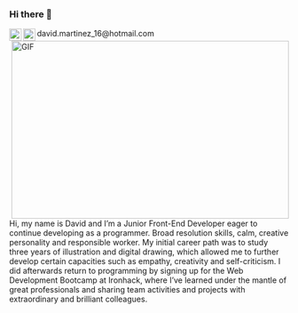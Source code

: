 ### Hi there 👋 

<a href="https://www.linkedin.com/in/david-martinez-perez-636456221">
  <img align="left" alt="David's LinkedIN" width="22px" src="https://raw.githubusercontent.com/peterthehan/peterthehan/master/assets/linkedin.svg" />
</a>

  <img align="left" alt="David Email" width="22px" src="https://res.cloudinary.com/dvk0p9wev/image/upload/v1635430033/Circle-icons-mail_xigzi3.png" />
  david.martinez_16@hotmail.com

  <img align="right" alt="GIF" src="https://github.com/abhisheknaiidu/abhisheknaiidu/blob/master/code.gif?raw=true" width="500" height="320" />

Hi, my name is David and I’m a Junior Front-End Developer eager to continue developing as a programmer. Broad resolution skills, calm, creative personality and responsible worker.
My initial career path was to study three years of illustration and digital drawing, which allowed me to further develop certain capacities such as empathy, creativity and self-criticism. I did afterwards return to programming by signing up for the Web Development Bootcamp at Ironhack, where I’ve learned under the mantle of great professionals and sharing team activities and projects with extraordinary and brilliant colleagues.

<br />





<!--
**davidmart16/davidmart16** is a ✨ _special_ ✨ repository because its `README.md` (this file) appears on your GitHub profile.

Here are some ideas to get you started:

- 🔭 I’m currently working on ...
- 🌱 I’m currently learning ...
- 👯 I’m looking to collaborate on ...
- 🤔 I’m looking for help with ...
- 💬 Ask me about ...
- 📫 How to reach me: ...
- 😄 Pronouns: ...
- ⚡ Fun fact: ...
-->
